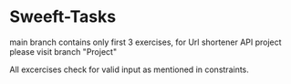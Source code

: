 # Sweeft-Tasks
main branch contains only first 3 exercises, for Url shortener API project please visit branch "Project"

All excercises check for valid input as mentioned in constraints.
